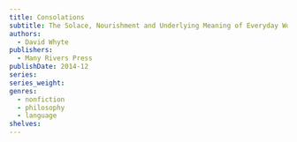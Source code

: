 ```yaml
---
title: Consolations
subtitle: The Solace, Nourishment and Underlying Meaning of Everyday Words
authors:
  - David Whyte
publishers:
  - Many Rivers Press
publishDate: 2014-12
series: 
series_weight: 
genres:
  - nonfiction
  - philosophy
  - language
shelves:
---
```

